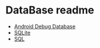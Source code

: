 # DataBase readme
- [Android Debug Database](https://github.com/YingVickyCao/Tools/blob/master/doc/Tool_Android_Debug_Database.md)
- [SQLite](https://github.com/YingVickyCao/AndroidAboutDemos/blob/master/doc/data_storage/database/SQLite.md)
- [SQL](https://github.com/YingVickyCao/AndroidAboutDemos/blob/master/doc/data_storage/database/SQL.md)